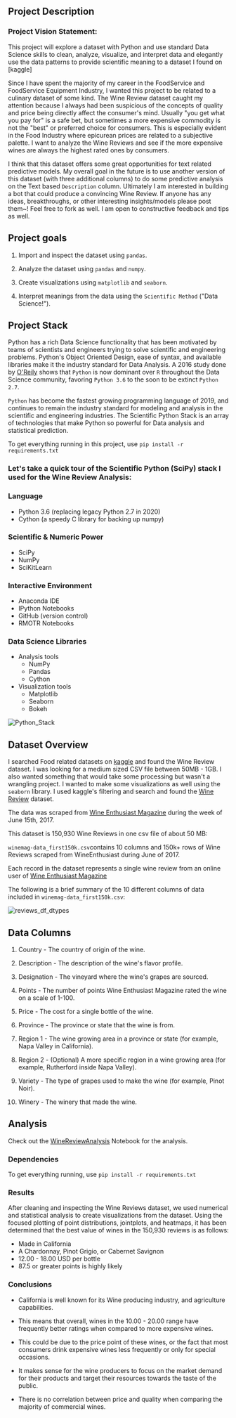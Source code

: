 

## Project Description




### Project Vision Statement: 

This project will explore a dataset with Python and use standard Data Science skills to clean, analyze, visualize, and interpret data  and elegantly use the data patterns to provide scientific meaning to a dataset I found on [kaggle]

Since I have spent the majority of my career in the FoodService and FoodService Equipment Industry, I wanted this project to be related to a culinary dataset of some kind.  The Wine Review dataset caught my attention because I always had been suspicious of the concepts of quality and price being directly affect the consumer's mind.  Usually "you get what you pay for" is a safe bet, but sometimes a more expensive commodity is not the "best" or preferred choice for consumers.  This is especially evident in the Food Industry where epicurean prices are related to a subjective palette.  I want to analyze the Wine Reviews and see if the more expensive wines are always the highest rated ones by consumers.
    

I think that this dataset offers some great opportunities for text related predictive models. My overall goal in the future is to use another version of this dataset (with three additional columns) to do some predictive analysis on the Text based ```Description``` column. Ultimately I am interested in building a bot that could produce a convincing Wine Review.  If anyone has any ideas, breakthroughs, or other interesting insights/models please post them~!  Feel free to fork as well.  I am open to constructive feedback and tips as well.  


## Project goals

1. Import and inspect the dataset using ```pandas```.
    
2. Analyze the dataset using ```pandas``` and ```numpy```.
    
3. Create visualizations using ```matplotlib``` and ```seaborn```.
    
4. Interpret meanings from the data using the ```Scientific Method``` ("Data Science!").
    
## Project Stack
Python has a rich Data Science functionality that has been motivated by teams of scientists and engineers trying to solve scientific and engineering problems.  Python's Object Oriented Design, ease of syntax, and available libraries make it the industry standard for Data Analysis.  A 2016 study done by [O'Reily](https://www.oreilly.com/data/free/files/2016-data-science-salary-survey.pdf) shows that ```Python``` is now dominant over ```R``` throughout the Data Science community, favoring ```Python 3.6``` to the soon to be extinct ```Python 2.7```.  


```Python``` has become the fastest growing programming language of 2019, and continues to remain the industry standard for modeling and analysis in the scientific and engineering industries.  The Scientific Python Stack is an array of technologies that make Python so powerful for Data analysis and statistical prediction.

To get everything running in this project, use ```pip install -r requirements.txt```

### Let's take a quick tour of the Scientific Python (SciPy) stack I used for the Wine Review Analysis:


### Language
- Python 3.6 (replacing legacy Python 2.7 in 2020)
- Cython (a speedy C library for backing up numpy)


### Scientific & Numeric Power
- SciPy
- NumPy
- SciKitLearn


### Interactive Environment
- Anaconda IDE
- IPython Notebooks
- GitHub (version control)
- RMOTR Notebooks


### Data Science Libraries
- Analysis tools
    - NumPy
    - Pandas
    - Cython
- Visualization tools
    - Matplotlib
    - Seaborn
    - Bokeh

![Python_Stack](https://user-images.githubusercontent.com/19881320/54723910-6457a880-4b3f-11e9-850b-8c2be2ff62a8.jpg)


## Dataset Overview

I searched Food related datasets on [kaggle](https://www.kaggle.com/) and found the Wine Review dataset.  I was looking for a medium sized CSV file between 50MB - 1GB.  I also wanted something that would take some processing but wasn't a wrangling project.  I wanted to make some visualizations as well using the ```seaborn``` library.  I used kaggle's filtering and search and found the [Wine Review](https://www.kaggle.com/zynicide/wine-reviews/) dataset.
    
The data was scraped from [Wine Enthusiast Magazine](https://www.winemag.com/) during the week of June 15th, 2017.

This dataset is 150,930 Wine Reviews in one csv file of about 50 MB:

```winemag-data_first150k.csv```contains 10 columns and 150k+ rows of Wine Reviews scraped from WineEnthusiast during June of 2017.


Each record in the dataset represents a single wine review from an online user of [Wine Enthusiast Magazine](https://www.winemag.com/)

The following is a brief summary of the 10 different columns of data included in ```winemag-data_first150k.csv```:

![reviews_df_dtypes](https://user-images.githubusercontent.com/19881320/54575190-7c0d2080-49c9-11e9-97b4-46c510a2c89d.jpg)
    

## Data Columns

1. Country  - The country of origin of the wine.

2. Description - The description of the wine's flavor profile.

3. Designation - The vineyard where the wine's grapes are sourced.

4. Points - The number of points Wine Enthusiast  Magazine rated the wine on a scale of 1-100.

5. Price - The cost for a single bottle of the wine.

6. Province - The province or state that the wine is from.

7. Region 1 - The wine growing area in a province or state (for example, Napa Valley in California).

8. Region 2 - (Optional) A more specific region in a wine growing area (for example, Rutherford inside Napa Valley).

9. Variety - The type of grapes used to make the wine (for example, Pinot Noir).

10. Winery - The winery that made the wine.

    
## Analysis
    
Check out the [WineReviewAnalysis](WineReviewAnalysis.ipynb) Notebook for the analysis.

    
### Dependencies
To get everything running, use ```pip install -r requirements.txt```

    
### Results
After cleaning and inspecting the Wine Reviews dataset, we used numerical and statistical analysis to create visualizations from the dataset.  Using the focused plotting of point distributions, jointplots, and heatmaps, it has been determined that the best value of wines in the 150,930 reviews is as follows:
    
- Made in California
- A Chardonnay, Pinot Grigio, or Cabernet Savignon
- 12.00 - 18.00 USD per bottle
- 87.5 or greater points is highly likely
    
### Conclusions
- California is well known for its Wine producing industry, and agriculture capabilities.

- This means that overall, wines in the 10.00 - 20.00 range have frequently better ratings when compared to more expensive wines.

- This could be due to the price point of these wines, or the fact that most consumers drink expensive wines less frequently or only for special occasions.

- It makes sense for the wine producers to focus on the market demand for their products and target their resources towards the taste of the public.

- There is no correlation between price and quality when comparing the majority of commercial wines.
   
